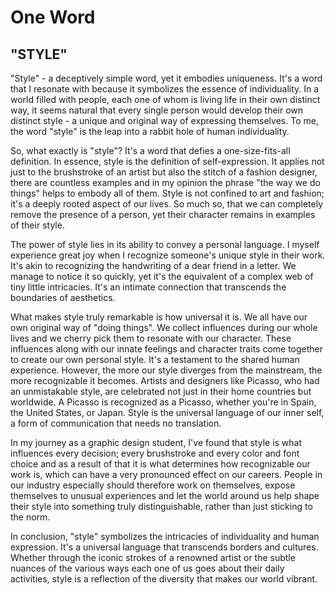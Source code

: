 # One Word

## "STYLE"
"Style" - a deceptively simple word, yet it embodies uniqueness. It's a word that I resonate with because it symbolizes the essence of individuality. In a world filled with people, each one of whom is living life in their own distinct way, it seems natural that every single person would develop their own distinct style - a unique and original way of expressing themselves. To me, the word "style" is the leap into a rabbit hole of human individuality.

So, what exactly is "style"? It's a word that defies a one-size-fits-all definition. In essence, style is the definition of self-expression. It applies not just to the brushstroke of an artist but also the stitch of a fashion designer, there are countless examples and in my opinion the phrase "the way we do things" helps to embody all of them. Style is not confined to art and fashion; it's a deeply rooted aspect of our lives. So much so, that we can completely remove the presence of a person, yet their character remains in examples of their style.

The power of style lies in its ability to convey a personal language. I myself experience great joy when I recognize someone's unique style in their work. It's akin to recognizing the handwriting of a dear friend in a letter. We manage to notice it so quickly, yet it's the equivalent of a complex web of tiny little intricacies. It's an intimate connection that transcends the boundaries of aesthetics.

What makes style truly remarkable is how universal it is. We all have our own original way of "doing things". We collect influences during our whole lives and we cherry pick them to resonate with our character. These influences along with our innate feelings and character traits come together to create our own personal style. It's a testament to the shared human experience. However, the more our style diverges from the mainstream, the more recognizable it becomes. Artists and designers like Picasso, who had an unmistakable style, are celebrated not just in their home countries but worldwide. A Picasso is recognized as a Picasso, whether you're in Spain, the United States, or Japan. Style is the universal language of our inner self, a form of communication that needs no translation.

In my journey as a graphic design student, I've found that style is what influences every decision; every brushstroke and every color and font choice and as a result of that it is what determines how recognizable our work is, which can have a very pronounced effect on our careers. People in our industry especially should therefore work on themselves, expose themselves to unusual experiences and let the world around us help shape their style into something truly distinguishable, rather than just sticking to the norm.

In conclusion, "style" symbolizes the intricacies of individuality and human expression. It's a universal language that transcends borders and cultures. Whether through the iconic strokes of a renowned artist or the subtle nuances of the various ways each one of us goes about their daily activities, style is a reflection of the diversity that makes our world vibrant.
